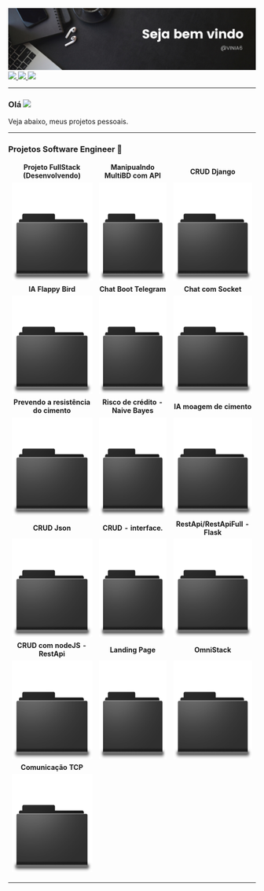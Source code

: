 <img src="https://github.com/VINIA6/VINIA6/blob/master/b4.png">

<a href="mailto:viniciusdeassisazevedo@hotmail.com">
<img src="https://img.shields.io/badge/Gmail-D14836?style=for-the-badge&logo=gmail&logoColor=white" height="20" />
</a>
<a href="https://www.linkedin.com/in/vinia6">
<img src="https://img.shields.io/badge/linkedin-%230077B5.svg?&style=for-the-badge&logo=linkedin&logoColor=white" height="20" />
</a>
<a href="https://www.instagram.com/viniciusdeassisazevedo/">
<img src="https://img.shields.io/badge/instagram-%23E4405F.svg?&style=for-the-badge&logo=instagram&logoColor=white" height="20" />
</a>

---

### Olá <img src="https://media.giphy.com/media/hvRJCLFzcasrR4ia7z/giphy.gif" width="25px">

<p>Veja abaixo, meus projetos pessoais.</p>

---

### Projetos Software Engineer 📁
<table>

<thead align="center">
<tr border: none;>
<td><b>Projeto FullStack (Desenvolvendo)</b></td>
<td><b>Manipualndo MultiBD com API</b></td>
<td><b>CRUD Django</b></td>


</tr>
</thead>
<tbody>
<thead align="center">
<tr>

<td><a href="https://github.com/VINIA6/Case_Winter_Internship" target="_blank"><img src="https://github.com/VINIA6/VINIA6/blob/master/Pasta.png" height="200" title="CHAT_SOCKET"/></a></td>
<td><a href="https://github.com/VINIA6/CrudMultiBD" target="_blank"><img src="https://github.com/VINIA6/VINIA6/blob/master/Pasta.png" height="200" title="Manipulando MultiDB com API"/></a></td>
<td><a href="https://github.com/VINIA6/CRUDjango" target="_blank"><img src="https://github.com/VINIA6/VINIA6/blob/master/Pasta.png" height="200" title="CRU_DJANGO"/></a></td>

</tr>
</thead>

<thead align="center">
<tr border: none;>
<td><b>IA Flappy Bird</b></td>
<td><b>Chat Boot Telegram</b></td>
<td><b>Chat com Socket</b></td>
</tr>
</thead>

<tbody>
<thead align="center">
<tr>
<td><a href="https://github.com/VINIA6/ChatSocket" target="_blank"><img src="https://github.com/VINIA6/VINIA6/blob/master/Pasta.png" height="200" title="CHAT_SOCKET"/></a></td>
<td><a href="https://github.com/VINIA6/AiFlappyBird" target="_blank"><img src="https://github.com/VINIA6/VINIA6/blob/master/Pasta.png" height="200" title="Google"/></a></td>
<td><a href="https://github.com/VINIA6/BootTelegramFit" target="_blank"><img src="https://github.com/VINIA6/VINIA6/blob/master/Pasta.png" height="200" title="Boot Telegram"/></a></td>

</tr>
</thead>
</tbody>

<thead align="center">
<tr border: none;>
<td><b>Prevendo a resistência do cimento</b></td>
<td><b>Risco de crédito - Naive Bayes</b></td>
<td><b>IA moagem de cimento</b></td>

</tr>
</thead>
<tbody>
<thead align="center">
<tr>
<td><a href="https://github.com/VINIA6/-predict-compressive-strength" target="_blank"><img src="https://github.com/VINIA6/VINIA6/blob/master/Pasta.png" height="200" title="Predict compressive strength"/></a></td>
<td><a href="https://github.com/VINIA6/NaiveBayes_Analise_de_Credito" target="_blank"><img src="https://github.com/VINIA6/VINIA6/blob/master/Pasta.png" height="200" title="FORECAST_DEMAND"/></a></td>
<td><a href="https://github.com/VINIA6/vertical_mill" target="_blank"><img src="https://github.com/VINIA6/VINIA6/blob/master/Pasta.png" height="200" title="--"/></a></td>

</tr>
</thead>
</tbody>
<thead align="center">
<tr border: none;>
<td><b>CRUD Json</b></td>
<td><b>CRUD - interface.</b></td>
<td><b>RestApi/RestApiFull - Flask</b></td>

</tr>
</thead>
<tbody>
<thead align="center">
<tr>
<td><a href="https://github.com/VINIA6/CRUD_ARQUIVO_JSON" target="_blank"><img src="https://github.com/VINIA6/VINIA6/blob/master/Pasta.png" height="200" title="CRUD_ARQUIVO_JSON"/></a></td>
<td><a href="https://github.com/VINIA6/CRUD_WITH_INTERFACE" target="_blank"><img src="https://github.com/VINIA6/VINIA6/blob/master/Pasta.png" height="200" title="CRUD_WITH_INTERFACE"/></a></td>
<td><a href="https://github.com/VINIA6/API_FLASK" target="_blank"><img src="https://github.com/VINIA6/VINIA6/blob/master/Pasta.png" height="200" title="API_FLASK"/></a></td>
</tr>
</thead>
</tbody>

<thead align="center">
<tr border: none;>
<td><b>CRUD com nodeJS - RestApi</b></td>
<td><b>Landing Page</b></td>
<td><b>OmniStack</b></td>
</tr>
</thead>
<tbody>
<thead align="center">
<tr>
<td><a href="https://github.com/VINIA6/CRUD_COM_NODEJS_REST_API" target="_blank"><img src="https://github.com/VINIA6/VINIA6/blob/master/Pasta.png" height="200" title="OmniStack"/></a></td>
<td><a href="https://github.com/VINIA6/LANDING_PAGE_PROJETO_WEB" target="_blank"><img src="https://github.com/VINIA6/VINIA6/blob/master/Pasta.png" height="200" title="LandingPage"/></a></td>
<td><a href="https://github.com/VINIA6/OmniStack" target="_blank"><img src="https://github.com/VINIA6/VINIA6/blob/master/Pasta.png" height="200" title="OmniStack"/></a></td>
</tr>
</thead>
</tbody>

<thead align="center">
<tr border: none;>
<td><b>Comunicação TCP </b></td>
</tr>
</thead>
<tbody>
<thead align="center">
<tr>
<td><a href="https://github.com/VINIA6/COMUNIC_TCP_CLIENTE_SERVIDOR" target="_blank"><img src="https://github.com/VINIA6/VINIA6/blob/master/Pasta.png" height="200" title="COMUNIC_TCP_CLIENTE_SERVIDOR"/></a></td>
</tr>
</thead>
</tbody>
</table>

---
  
